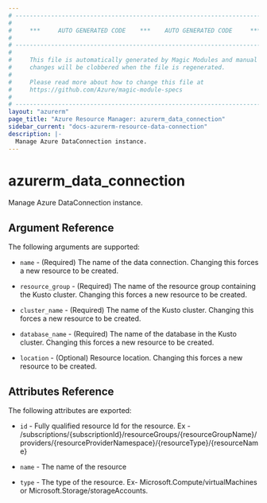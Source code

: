 ```yaml
---
# ----------------------------------------------------------------------------
#
#     ***     AUTO GENERATED CODE    ***    AUTO GENERATED CODE     ***
#
# ----------------------------------------------------------------------------
#
#     This file is automatically generated by Magic Modules and manual
#     changes will be clobbered when the file is regenerated.
#
#     Please read more about how to change this file at
#     https://github.com/Azure/magic-module-specs
#
# ----------------------------------------------------------------------------
layout: "azurerm"
page_title: "Azure Resource Manager: azurerm_data_connection"
sidebar_current: "docs-azurerm-resource-data-connection"
description: |-
  Manage Azure DataConnection instance.
---
```


# azurerm_data_connection

Manage Azure DataConnection instance.


## Argument Reference

The following arguments are supported:

* `name` - (Required) The name of the data connection. Changing this forces a new resource to be created.

* `resource_group` - (Required) The name of the resource group containing the Kusto cluster. Changing this forces a new resource to be created.

* `cluster_name` - (Required) The name of the Kusto cluster. Changing this forces a new resource to be created.

* `database_name` - (Required) The name of the database in the Kusto cluster. Changing this forces a new resource to be created.

* `location` - (Optional) Resource location. Changing this forces a new resource to be created.

## Attributes Reference

The following attributes are exported:

* `id` - Fully qualified resource Id for the resource. Ex - /subscriptions/{subscriptionId}/resourceGroups/{resourceGroupName}/providers/{resourceProviderNamespace}/{resourceType}/{resourceName}

* `name` - The name of the resource

* `type` - The type of the resource. Ex- Microsoft.Compute/virtualMachines or Microsoft.Storage/storageAccounts.
